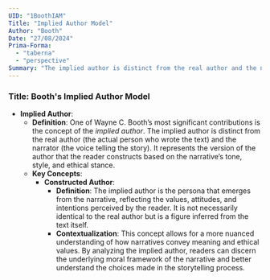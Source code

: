 ```yaml
---
UID: "1BoothIAM"
Title: "Implied Author Model"
Author: "Booth"
Date: "27/08/2024"
Prima-Forma:
  - "taberna"
  - "perspective"
Summary: "The implied author is distinct from the real author and the narrator. It represents the version of the author that the reader constructs based on the narrative's tone, style, and ethical stance."
---
```


### Title: **Booth's Implied Author Model**
- **Implied Author**:
  - **Definition**: One of Wayne C. Booth’s most significant contributions is the concept of the *implied author*. The implied author is distinct from the real author (the actual person who wrote the text) and the narrator (the voice telling the story). It represents the version of the author that the reader constructs based on the narrative’s tone, style, and ethical stance.
  - **Key Concepts**:
    - **Constructed Author**:
      - **Definition**: The implied author is the persona that emerges from the narrative, reflecting the values, attitudes, and intentions perceived by the reader. It is not necessarily identical to the real author but is a figure inferred from the text itself.
      - **Contextualization**: This concept allows for a more nuanced understanding of how narratives convey meaning and ethical values. By analyzing the implied author, readers can discern the underlying moral framework of the narrative and better understand the choices made in the storytelling process.